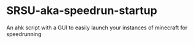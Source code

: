 # SRSU-aka-speedrun-startup
An ahk script with a GUI to easily launch your instances of minecraft for speedrunning

